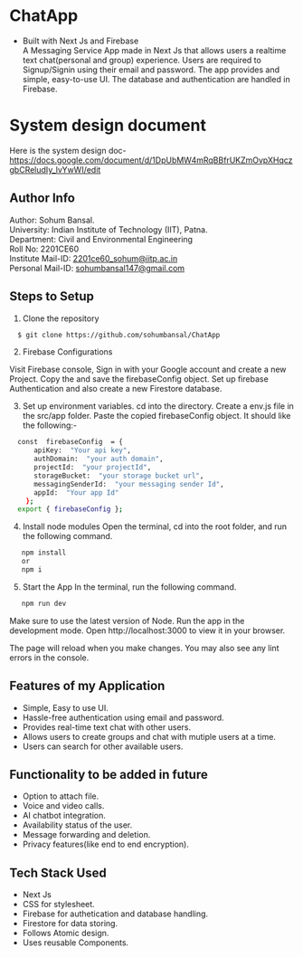 
# ChatApp
* Built with Next Js and Firebase  
A Messaging Service App made in Next Js that allows users a realtime text chat(personal and group) experience. Users are required to Signup/Signin using their email and password. The app provides and simple, easy-to-use UI. The database and authentication are handled in Firebase.

# System design document
Here is the system design doc- https://docs.google.com/document/d/1DpUbMW4mRqBBfrUKZmOvpXHqczgbCReludIy_lvYwWI/edit


## Author Info

Author: Sohum Bansal.   
University: Indian Institute of Technology (IIT), Patna.   
Department: Civil and Environmental Engineering  
Roll No: 2201CE60  
Institute Mail-ID: 2201ce60_sohum@iitp.ac.in  
Personal Mail-ID: sohumbansal147@gmail.com




## Steps to Setup

1. Clone the repository

```bash
  $ git clone https://github.com/sohumbansal/ChatApp
```

2. Firebase Configurations                    

Visit Firebase console, Sign in with your Google account and create a new Project. Copy the and save the firebaseConfig object. Set up firebase Authentication and also create a new Firestore database.


3. Set up environment variables.
cd into the directory. Create a env.js file in the src/app folder. Paste the copied firebaseConfig object. It should like the following:-

```bash
  const  firebaseConfig  = {
      apiKey:  "Your api key",
      authDomain:  "your auth domain",
      projectId:  "your projectId",
      storageBucket:  "your storage bucket url",
      messagingSenderId:  "your messaging sender Id",
      appId:  "Your app Id"
    };
  export { firebaseConfig };
```

4. Install node modules
Open the terminal, cd into the root folder, and run the following command.

```bash
   npm install
   or 
   npm i
```
5. Start the App
In the terminal, run the following command.
```bash
   npm run dev
```
Make sure to use the latest version of Node.
Run the app in the development mode.
Open http://localhost:3000 to view it in your browser.

The page will reload when you make changes.
You may also see any lint errors in the console.
## Features of my Application

- Simple, Easy to use UI.
- Hassle-free authentication using email and password.
- Provides real-time text chat with other users.
- Allows users to create groups and chat with mutiple users at a time.
- Users can search for other available users.
## Functionality to be added in future

- Option to attach file.
- Voice and video calls.
- AI chatbot integration.
- Availability status of the user.
- Message forwarding and deletion.
- Privacy features(like end to end encryption).
## Tech Stack Used

- Next Js 
- CSS for stylesheet.
- Firebase for authetication and database handling.
- Firestore for data storing.
- Follows Atomic design.
- Uses reusable Components.

